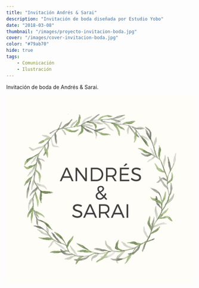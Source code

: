 ```yaml
---
title: "Invitación Andrés & Sarai"
description: "Invitación de boda diseñada por Estudio Yobo"
date: "2018-03-08"
thumbnail: "/images/proyecto-invitacion-boda.jpg"
cover: "/images/cover-invitacion-boda.jpg"
color: "#79ab70"
hide: true
tags:
    - Comunicación
    - Ilustración
---
```


Invitación de boda de Andrés & Sarai.

<hidden>
<img src="invitacion.jpg" />
</hidden>
<zoom-image src="invitacion.jpg">

